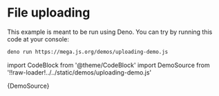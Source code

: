 # File uploading

This example is meant to be run using Deno. You can try by running this code at your console:

```bash
deno run https://mega.js.org/demos/uploading-demo.js
```

import CodeBlock from '@theme/CodeBlock'
import DemoSource from '!!raw-loader!../../static/demos/uploading-demo.js'

<CodeBlock language="js">{DemoSource}</CodeBlock>
